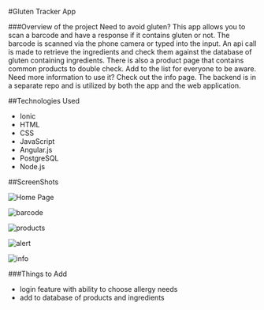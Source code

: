 #Gluten Tracker App  

###Overview of the project
Need to avoid gluten? This app allows you to scan a barcode and have a response if it contains gluten or not. The barcode is scanned via the phone camera or typed into the input. An api call is made to retrieve the ingredients and check them against the database of gluten containing ingredients. There is also a product page that contains common products to double check. Add to the list for everyone to be aware. Need more information to use it? Check out the info page. The backend is in a separate repo and is utilized by both the app and the web application.

##Technologies Used
* Ionic
* HTML
* CSS
* JavaScript
* Angular.js
* PostgreSQL
* Node.js

##ScreenShots

![Home Page](screenshots/home.png)


![barcode](screenshots/barcode.png)


![products](screenshots/products.png)

![alert](screenshots/alert.png)

![info](screenshots/info.png)

###Things to Add
* login feature with ability to choose allergy needs
* add to database of products and ingredients
